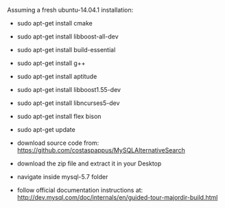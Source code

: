 Assuming a fresh ubuntu-14.04.1 installation:

- sudo apt-get install cmake
- sudo apt-get install libboost-all-dev
- sudo apt-get install build-essential
- sudo apt-get install g++
- sudo apt-get install aptitude
- sudo apt-get install libboost1.55-dev
- sudo apt-get install libncurses5-dev
- sudo apt-get install flex bison
- sudo apt-get update

- download source code from: https://github.com/costaspappus/MySQLAlternativeSearch
- download the zip file and extract it in your Desktop
- navigate inside mysql-5.7 folder

- follow official documentation instructions at: http://dev.mysql.com/doc/internals/en/guided-tour-majordir-build.html
